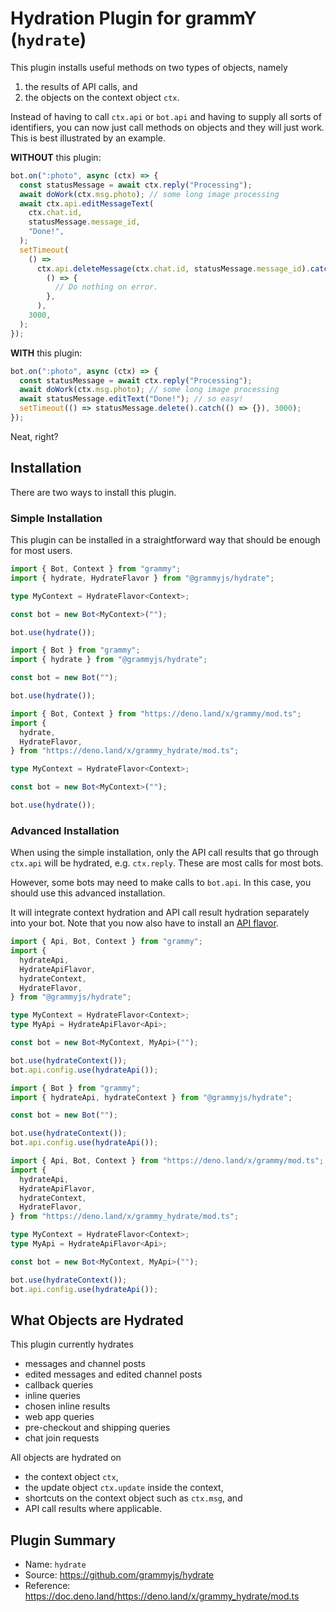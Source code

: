 # Hydration Plugin for grammY (`hydrate`)

<Tag type="official"/>

This plugin installs useful methods on two types of objects, namely

1. the results of API calls, and
2. the objects on the context object `ctx`.

Instead of having to call `ctx.api` or `bot.api` and having to supply all sorts of identifiers, you can now just call methods on objects and they will just work.
This is best illustrated by an example.

**WITHOUT** this plugin:

```ts
bot.on(":photo", async (ctx) => {
  const statusMessage = await ctx.reply("Processing");
  await doWork(ctx.msg.photo); // some long image processing
  await ctx.api.editMessageText(
    ctx.chat.id,
    statusMessage.message_id,
    "Done!",
  );
  setTimeout(
    () =>
      ctx.api.deleteMessage(ctx.chat.id, statusMessage.message_id).catch(
        () => {
          // Do nothing on error.
        },
      ),
    3000,
  );
});
```

**WITH** this plugin:

```ts
bot.on(":photo", async (ctx) => {
  const statusMessage = await ctx.reply("Processing");
  await doWork(ctx.msg.photo); // some long image processing
  await statusMessage.editText("Done!"); // so easy!
  setTimeout(() => statusMessage.delete().catch(() => {}), 3000);
});
```

Neat, right?

## Installation

There are two ways to install this plugin.

### Simple Installation

This plugin can be installed in a straightforward way that should be enough for most users.

<CodeGroup>
  <CodeGroupItem title="TypeScript" active>

```ts
import { Bot, Context } from "grammy";
import { hydrate, HydrateFlavor } from "@grammyjs/hydrate";

type MyContext = HydrateFlavor<Context>;

const bot = new Bot<MyContext>("");

bot.use(hydrate());
```

</CodeGroupItem>
 <CodeGroupItem title="JavaScript">

```js
import { Bot } from "grammy";
import { hydrate } from "@grammyjs/hydrate";

const bot = new Bot("");

bot.use(hydrate());
```

</CodeGroupItem>
 <CodeGroupItem title="Deno">

```ts
import { Bot, Context } from "https://deno.land/x/grammy/mod.ts";
import {
  hydrate,
  HydrateFlavor,
} from "https://deno.land/x/grammy_hydrate/mod.ts";

type MyContext = HydrateFlavor<Context>;

const bot = new Bot<MyContext>("");

bot.use(hydrate());
```

</CodeGroupItem>
</CodeGroup>

### Advanced Installation

When using the simple installation, only the API call results that go through `ctx.api` will be hydrated, e.g. `ctx.reply`.
These are most calls for most bots.

However, some bots may need to make calls to `bot.api`.
In this case, you should use this advanced installation.

It will integrate context hydration and API call result hydration separately into your bot.
Note that you now also have to install an [API flavor](../advanced/transformers.md#api-flavoring).

<CodeGroup>
  <CodeGroupItem title="TypeScript" active>

```ts
import { Api, Bot, Context } from "grammy";
import {
  hydrateApi,
  HydrateApiFlavor,
  hydrateContext,
  HydrateFlavor,
} from "@grammyjs/hydrate";

type MyContext = HydrateFlavor<Context>;
type MyApi = HydrateApiFlavor<Api>;

const bot = new Bot<MyContext, MyApi>("");

bot.use(hydrateContext());
bot.api.config.use(hydrateApi());
```

</CodeGroupItem>
 <CodeGroupItem title="JavaScript">

```js
import { Bot } from "grammy";
import { hydrateApi, hydrateContext } from "@grammyjs/hydrate";

const bot = new Bot("");

bot.use(hydrateContext());
bot.api.config.use(hydrateApi());
```

</CodeGroupItem>
 <CodeGroupItem title="Deno">

```ts
import { Api, Bot, Context } from "https://deno.land/x/grammy/mod.ts";
import {
  hydrateApi,
  HydrateApiFlavor,
  hydrateContext,
  HydrateFlavor,
} from "https://deno.land/x/grammy_hydrate/mod.ts";

type MyContext = HydrateFlavor<Context>;
type MyApi = HydrateApiFlavor<Api>;

const bot = new Bot<MyContext, MyApi>("");

bot.use(hydrateContext());
bot.api.config.use(hydrateApi());
```

</CodeGroupItem>
</CodeGroup>

## What Objects are Hydrated

This plugin currently hydrates

- messages and channel posts
- edited messages and edited channel posts
- callback queries
- inline queries
- chosen inline results
- web app queries
- pre-checkout and shipping queries
- chat join requests

All objects are hydrated on

- the context object `ctx`,
- the update object `ctx.update` inside the context,
- shortcuts on the context object such as `ctx.msg`, and
- API call results where applicable.

## Plugin Summary

- Name: `hydrate`
- Source: <https://github.com/grammyjs/hydrate>
- Reference: <https://doc.deno.land/https://deno.land/x/grammy_hydrate/mod.ts>
